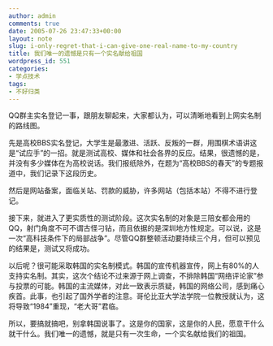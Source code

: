 ```yaml
---
author: admin
comments: true
date: 2005-07-26 23:47:33+00:00
layout: note
slug: i-only-regret-that-i-can-give-one-real-name-to-my-country
title: 我们唯一的遗憾是只有一个实名献给祖国
wordpress_id: 551
categories:
- 学点技术
tags:
- 不好归类
---
```


QQ群主实名登记一事，跟朋友聊起来，大家都认为，可以清晰地看到上网实名制的路线图。

先是高校BBS实名登记，大学生是最激进、活跃、反叛的一群，用围棋术语讲这是“试应手”的一招。就是测试高校、媒体和社会各界的反应。结果，很遗憾的是，并没有多少媒体在为高校说话。我们报纸除外，在题为“高校BBS的春天”的专题报道中，我们记录下这段历史。
 
然后是网站备案，面临关站、罚款的威胁，许多网站（包括本站）不得不进行登记。
 
接下来，就进入了更实质性的测试阶段。这次实名制的对象是三陪女都会用的QQ，射门角度不可不谓古怪刁钻，而且依据的是深圳地方性规定。可以说，这是一次“高科技条件下的局部战争”。尽管QQ群整顿活动要持续三个月，但可以预见的结果是，测试又将成功。
 
以后呢？很可能采取韩国的实名制模式。韩国的宣传机器宣传，网上有80%的人支持实名制。其实，这次个结论不过来源于网上调查，不排除韩国“网络评论家”参与投票的可能。韩国的主流媒体，对此一致表示质疑，韩国的网络公司，感到痛心疾首。此事，也引起了国外学者的注意。哥伦比亚大学法学院一位教授就认为，这将导致“1984”重现，“老大哥”君临。
 
所以，要搞就搞吧，别拿韩国说事了。这是你的国家，这是你的人民，愿意干什么就干什么。我们唯一的遗憾，就是只有一次生命，一个实名献给我们的祖国。
